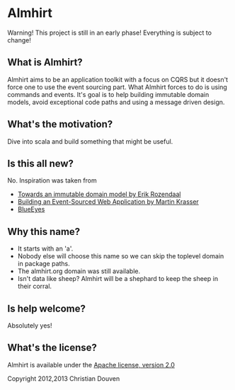 # Almhirt

Warning! This project is still in an early phase! Everything is subject to change! 

## What is Almhirt?

Almhirt aims to be an application toolkit with a focus on CQRS but it doesn't force one to use the event sourcing part.
What Almhirt forces to do is using commands and events.
It's goal is to help building immutable domain models, avoid exceptional code paths and using a message driven design.

## What's the motivation?

Dive into scala and build something that might be useful. 

## Is this all new?

No. Inspiration was taken from
* [Towards an immutable domain model by Erik Rozendaal](http://blog.zilverline.com/2011/02/01/towards-an-immutable-domain-model-introduction-part-1/)
* [Building an Event-Sourced Web Application by Martin Krasser](http://krasserm.blogspot.de/2011/11/building-event-sourced-web-application.html)
* [BlueEyes](http://noelwelsh.com/blueeyes/concurrency.html)

## Why this name?

* It starts with an 'a'.
* Nobody else will choose this name so we can skip the toplevel domain in package paths.
* The almhirt.org domain was still available.
* Isn't data like sheep? Almhirt will be a shephard to keep the sheep in their corral.

## Is help welcome?

Absolutely yes!

## What's the license?

Almhirt is available under the [Apache license, version 2.0](http://www.apache.org/licenses/LICENSE-2.0.html)

Copyright 2012,2013 Christian Douven

